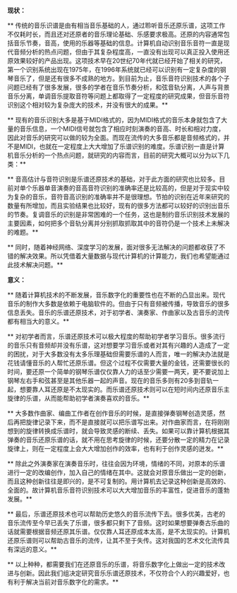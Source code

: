 **现状：**

** 传统的音乐识谱是由有相当音乐基础的人，通过聆听音乐还原乐谱，这项工作不仅耗时长，而且还对还原者的音乐理论基础、乐感要求极高。还原的内容通常包括音乐节奏，音高，使用的乐器等基础的信息。计算机自动识别音乐音符一直是现代音频分析的热点问题，但由于其复杂程度高，一直没有出现可以真正投入使用还原效果较好的产品出现。这项技术早在20世纪70年代就已经开始了相关的研究，第一个识别系统出现在1975年，在1996年系统就已经可以识别有一定复杂度的钢琴音乐了，但是还有很多不成熟的地方。到目前为止，音乐音符识别技术的各个子问题已经有了很多发展，很多的学者在音乐节奏分析，和弦音轨分离，人声与背景音乐分离，单调音乐提取音符等问题上都取得了一定程度的研究成果，但音乐音符识别这个相对较为复杂庞大的技术，并没有很大的成果。**

** 现有的音乐识别大多是基于MIDI格式的，因为MIDI格式的音乐本身就包含了大量的音乐信息，一个MIDI信号就包含了相应时刻演奏的音高、时长和相对力度，因此对音乐的研究可以做的较为全面。而现在流传的大多音乐都是音频格式的，并不是MIDI，也就在一定程度上大大增加了乐谱识别的难度。乐谱识别一直是计算机音乐分析的一个热点问题，就研究的内容而言，目前的研究大概可以分为以下几类：**

** 音高估计与音符识别是乐谱还原技术的基础，对于此方面的研究也比较多。目前对单个乐器单音演奏的音高音符识别的准确率还是比较高的，但是对于现实中较为复杂的音乐，音符音高识别的准确率并不是很理想。节拍的识别在近年来研究的数量有所增加，而且实验结果也比较好，现有的很多方法都可以较好的识别出音乐的节奏。复调音乐的识别是非常困难的一个任务，这也是制约音乐识别技术发展的主要因素，如何把多个音轨分离并分别抓取抓取其中的音符仍是一个技术上未解决的难题。**

** 同时，随着神经网络、深度学习的发展，面对很多无法解决的问题都收获了不错的解决效果。所以凭借着大量数据与现代计算机的计算能力，我们也希望能通过此技术解决问题。**

**意义：**

** 随着计算机技术的不断发展，音乐数字化的重要性也在不断的凸显出来。现代音乐的制作大多数是依赖于电脑软件的。但由于只有音频被传播，导致音乐的很多信息丢失。音乐的乐谱还原技术，对于初学者、演奏家、作曲家以及古音乐的流传都有相当大的意义。**

** 对初学者而言，乐谱还原技术可以极大程度的帮助初学者学习音乐。很多流行的音乐只有音频却并没有乐谱，这对想要学习音乐或者对其有兴趣的人造成了一定的困扰，对于大多数没有太多乐理基础但需要乐谱的人而言，唯一的解决办法就是花钱请懂音乐的人帮忙还原乐谱。但这个过程不仅需要大量的金钱，还需要很长的时间，要还原一个简单的钢琴乐谱仅仅靠人力的话至少需要一两天，更不要说加上钢琴左右手和弦甚至是其他乐器一起的声音。现在的音乐多则有20多到音轨一起，想要靠人耳还原是不太现实的。而乐谱还原技术则可以在短时间内还原音乐主旋律的乐谱，从而能帮助初学者演奏喜欢的音乐。**

** 大多数作曲家、编曲工作者在创作音乐的时候，是直接弹奏钢琴创造灵感，然后再把旋律记录下来，而不是直接就可以把乐谱写出来。对作曲家而言，在将刚刚想到的旋律转换成乐谱时，就会导致灵感的断续、丢失。如果可以靠计算机根据其弹奏的音乐还原乐谱的话，就不用在思考旋律的时候，还要分散一定的精力在记录旋律上，则在一定程度上会大大增加创作的效率，也有利于创作灵感的迸发。**

** 除此之外演奏家在演奏音乐时，往往会因为环境，情绪的不同，对原本的乐谱进行一定的改编创作，加入自己的情绪在其中。这就会对原音乐做出一定的创新，而且这种创新往往是即兴的，是不可复制的。用计算机去记录这种创新是高效的、全面的。故计算机音乐音符识别技术可以大大增加音乐的丰富性，促进音乐的蓬勃发展。**

** 最后，乐谱还原技术也可以帮助历史悠久的音乐流传下去。很多优美，古老的音乐流传至今早已丢失了乐谱，很多都只剩下了音频。这时如果想要弹奏古乐曲的话就需要根据音频还原其乐谱。仅仅靠人耳还原成本太高，是不太现实的。计算机还原乐谱则可以帮助古音乐的流传，让其不至于失传。这对我国的艺术文化流传具有深远的意义。**

** 以上种种，都需要我们在还原音乐的乐谱，将音乐数字化上做出一定的技术改进与创新。因此我们组决定研究音乐乐谱还原技术，不仅符合个人的兴趣爱好，也有利于解决当前对音乐数字化的需求。**

